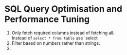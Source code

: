 # SQL Query Optimisation and Performance Tuning

1. Only fetch required columns instead of fetching all.<br>
   Instead of `select * from table` use `select 
3. Filter based on numbers rather than strings.
4. 

